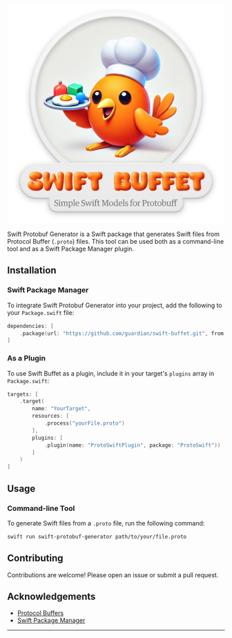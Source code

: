 <p align="center">
  <img src="logo.png" alt="Swift Buffet Logo" />
</p>

Swift Protobuf Generator is a Swift package that generates Swift files from Protocol Buffer (`.proto`) files. This tool can be used both as a command-line tool and as a Swift Package Manager plugin.

## Installation

### Swift Package Manager

To integrate Swift Protobuf Generator into your project, add the following to your `Package.swift` file:

```swift
dependencies: [
    .package(url: "https://github.com/guardian/swift-buffet.git", from: "1.0.0")
]
```

### As a Plugin

To use Swift Buffet as a plugin, include it in your target's `plugins` array in `Package.swift`:

```swift
targets: [
    .target(
        name: "YourTarget",
        resources: [
            .process("yourFile.proto")
        ],
        plugins: [
            .plugin(name: "ProtoSwiftPlugin", package: "ProtoSwift"))
        ]
    )
]
```

## Usage

### Command-line Tool

To generate Swift files from a `.proto` file, run the following command:

```bash
swift run swift-protobuf-generator path/to/your/file.proto
```

## Contributing

Contributions are welcome! Please open an issue or submit a pull request.

## Acknowledgements

- [Protocol Buffers](https://developers.google.com/protocol-buffers)
- [Swift Package Manager](https://swift.org/package-manager/)

---
